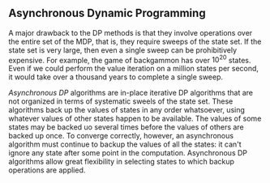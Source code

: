 ## Asynchronous Dynamic Programming

A major drawback to the DP methods is that they involve operations over the entire set of the MDP, that is, they require sweeps of the state set. 
If the state set is very large, then even a single sweep can be prohibitively expensive. For example, the game of backgammon has over ${10}^{20}$ states. 
Even if we could perform the value iteration on a million states per second, it would take over a thousand years to complete a single sweep.

_Asynchronous DP_ algorithms are in-place iterative DP algorithms that are not organized in terms of systematic sweels of the state set. 
These algorithms back up the values of states in any order whatsoever, using whatever values of other states happen to be available. 
The values of some states may be backed uo several times before the values of others are backed up once. 
To converge correctly, however, an asynchronous algorithm must continue to backup the values of all the states: it can't ignore any state after some point in the computation. 
Asynchronous DP algorithms allow great flexibility in selecting states to which backup operations are applied. 

